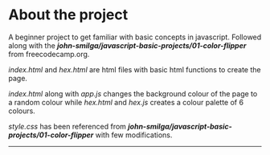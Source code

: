 <h1>About the project</h1>

A beginner project to get familiar with basic concepts in javascript. Followed along with the <strong><em>john-smilga/javascript-basic-projects/01-color-flipper</em></strong> from freecodecamp.org.

<em>index.html</em> and <em>hex.html</em> are html files with basic html functions to create the page.

<em>index.html</em> along with <em>app.js</em> changes the background colour of the page to a random colour while <em>hex.html</em> and <em>hex.js</em> creates a colour palette of 6 colours.

<em>style.css</em> has been referenced from <strong><em>john-smilga/javascript-basic-projects/01-color-flipper</em></strong> with few modifications.

<hr />

